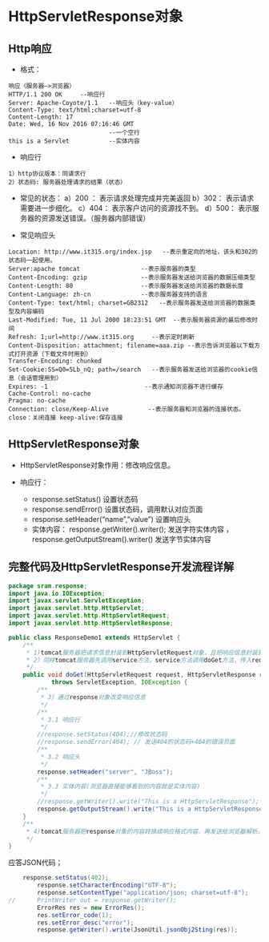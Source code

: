 # HttpServletResponse对象

## Http响应

* 格式：
```
响应（服务器—>浏览器）
HTTP/1.1 200 OK     --响应行
Server: Apache-Coyote/1.1   --响应头（key-value）
Content-Type: text/html;charset=utf-8
Content-Length: 17
Date: Wed, 16 Nov 2016 07:16:46 GMT
                            --一个空行
this is a Servlet           --实体内容
```

* 响应行 
```
1）http协议版本：同请求行 
2）状态码: 服务器处理请求的结果（状态） 
```

* 常见的状态： 
a）200 ： 表示请求处理完成并完美返回 
b）302： 表示请求需要进一步细化。 
c）404： 表示客户访问的资源找不到。 
d）500： 表示服务器的资源发送错误。（服务器内部错误） 

* 常见响应头
```
Location: http://www.it315.org/index.jsp   --表示重定向的地址，该头和302的状态码一起使用。
Server:apache tomcat                 --表示服务器的类型
Content-Encoding: gzip               --表示服务器发送给浏览器的数据压缩类型
Content-Length: 80                   --表示服务器发送给浏览器的数据长度
Content-Language: zh-cn              --表示服务器支持的语言
Content-Type: text/html; charset=GB2312   --表示服务器发送给浏览器的数据类型及内容编码
Last-Modified: Tue, 11 Jul 2000 18:23:51 GMT  --表示服务器资源的最后修改时间
Refresh: 1;url=http://www.it315.org     --表示定时刷新
Content-Disposition: attachment; filename=aaa.zip --表示告诉浏览器以下载方式打开资源（下载文件时用到）
Transfer-Encoding: chunked
Set-Cookie:SS=Q0=5Lb_nQ; path=/search   --表示服务器发送给浏览器的cookie信息（会话管理用到）
Expires: -1                           --表示通知浏览器不进行缓存
Cache-Control: no-cache
Pragma: no-cache
Connection: close/Keep-Alive           --表示服务器和浏览器的连接状态。close：关闭连接 keep-alive:保存连接
```

## HttpServletResponse对象 

* HttpServletResponse对象作用：修改响应信息。

* 响应行： 
    * response.setStatus() 设置状态码 
    * response.sendError() 设置状态码，调用默认对应页面 
    * response.setHeader(“name”,”value”) 设置响应头 
    * 实体内容： response.getWriter().writer(); 发送字符实体内容 ，response.getOutputStream().writer() 发送字节实体内容 

## 完整代码及HttpServletResponse开发流程详解


```java
package sram.response;
import java.io.IOException;
import javax.servlet.ServletException;
import javax.servlet.http.HttpServlet;
import javax.servlet.http.HttpServletRequest;
import javax.servlet.http.HttpServletResponse;

public class ResponseDemo1 extends HttpServlet {
    /**
     * 1)tomcat服务器把请求信息封装到HttpServletRequest对象，且把响应信息封装到HttpServletResponse
     * 2）同样tomcat服务器先调用service方法，service方法调用doGet方法，传入request，和response对象。详解见博客HttpServletRequest对象
     */
    public void doGet(HttpServletRequest request, HttpServletResponse response)
            throws ServletException, IOException {
        /**
         * 3）通过response对象改变响应信息
         */
        /**
         * 3.1 响应行
         */
        //response.setStatus(404);//修改状态码
        //response.sendError(404); // 发送404的状态码+404的错误页面
        /**
         * 3.2 响应头
         */
        response.setHeader("server", "JBoss");
        /**
         * 3.3 实体内容(浏览器直接能够看到的内容就是实体内容)
         */
        //response.getWriter().write("This is a HttpServletResponse"); //字符内容。
        response.getOutputStream().write("This is a HttpServletResponse".getBytes());//字节内容
    }
    /**
     * 4)tomcat服务器把response对象的内容转换成响应格式内容，再发送给浏览器解析。
     */
}
```

应答JSON代码；
```java
    response.setStatus(402);
		response.setCharacterEncoding("UTF-8");  
	    response.setContentType("application/json; charset=utf-8");  
//		PrintWriter out = response.getWriter();
		ErrorRes res = new ErrorRes();
		res.setError_code(1);
		res.setError_desc("error");
		response.getWriter().write(JsonUtil.jsonObj2Sting(res));
```